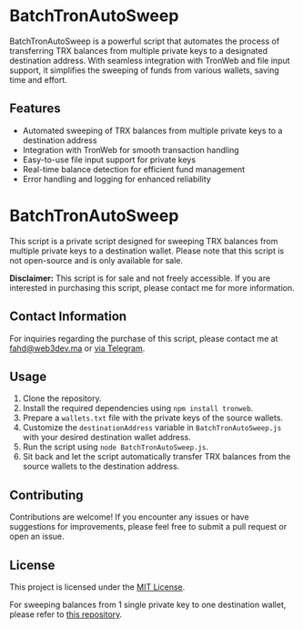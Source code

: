 <h1>BatchTronAutoSweep</h1>

<p>BatchTronAutoSweep is a powerful script that automates the process of transferring TRX balances from multiple private keys to a designated destination address. With seamless integration with TronWeb and file input support, it simplifies the sweeping of funds from various wallets, saving time and effort.</p>

<h2>Features</h2>

<ul>
  <li>Automated sweeping of TRX balances from multiple private keys to a destination address</li>
  <li>Integration with TronWeb for smooth transaction handling</li>
  <li>Easy-to-use file input support for private keys</li>
  <li>Real-time balance detection for efficient fund management</li>
  <li>Error handling and logging for enhanced reliability</li>
</ul>

# BatchTronAutoSweep

This script is a private script designed for sweeping TRX balances from multiple private keys to a destination wallet. Please note that this script is not open-source and is only available for sale.

**Disclaimer:** This script is for sale and not freely accessible. If you are interested in purchasing this script, please contact me for more information.

## Contact Information

For inquiries regarding the purchase of this script, please contact me at [fahd@web3dev.ma](mailto:fahd@web3dev.ma) or [via Telegram](https://t.me/Thisiswhosthis).

<h2>Usage</h2>

<ol>
  <li>Clone the repository.</li>
  <li>Install the required dependencies using <code>npm install tronweb</code>.</li>
  <li>Prepare a <code>wallets.txt</code> file with the private keys of the source wallets.</li>
  <li>Customize the <code>destinationAddress</code> variable in <code>BatchTronAutoSweep.js</code> with your desired destination wallet address.</li>
  <li>Run the script using <code>node BatchTronAutoSweep.js</code>.</li>
  <li>Sit back and let the script automatically transfer TRX balances from the source wallets to the destination address.</li>
</ol>

<h2>Contributing</h2>

<p>Contributions are welcome! If you encounter any issues or have suggestions for improvements, please feel free to submit a pull request or open an issue.</p>

<h2>License</h2>

<p>This project is licensed under the <a href="LICENSE">MIT License</a>.</p>

<p>For sweeping balances from 1 single private key to one destination wallet, please refer to <a href="https://github.com/ELHARAKA/TrxAutoSweep">this repository</a>.</p>
